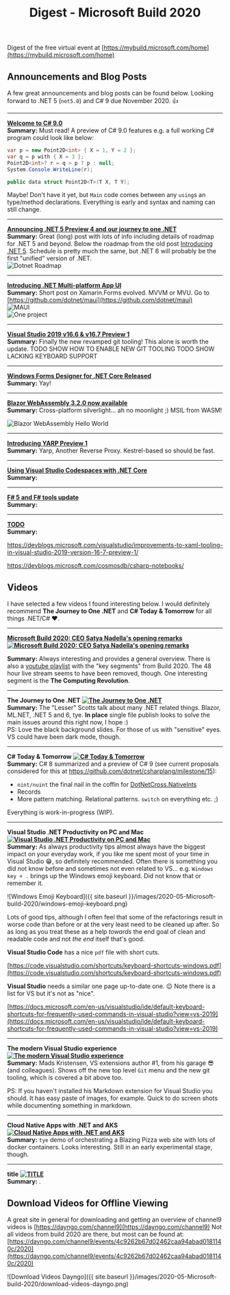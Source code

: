 ﻿---
layout: post
title: Digest - Microsoft Build 2020
---

Digest of the free virtual event at [https://mybuild.microsoft.com/home](https://mybuild.microsoft.com/home)

## Announcements and Blog Posts
A few great announcements and blog posts can be found below.
Looking forward to .NET 5 (`net5.0`) and C# 9 due November 2020. 👍

***
**[Welcome to C# 9.0](https://devblogs.microsoft.com/dotnet/welcome-to-c-9-0/)**  
**Summary:** Must read! A preview of C# 9.0 features e.g. a full 
working C# program could look like below:
```csharp
var p = new Point2D<int> { X = 1, Y = 2 };
var q = p with { X = 3 };
Point2D<int>? r = q > p ? p : null;
System.Console.WriteLine(r);

public data struct Point2D<T>(T X, T Y);
```
Maybe! Don't have it yet, but `Main` code comes between any 
`using`s an type/method declarations. 
Everything is early and syntax and naming can still change.

***
**[Announcing .NET 5 Preview 4 and our journey to one .NET](https://devblogs.microsoft.com/dotnet/announcing-net-5-preview-4-and-our-journey-to-one-net/)**  
**Summary:** Great (long) post with lots of info including details of roadmap for .NET 5 and beyond. Below the roadmap from the old post [Introducing .NET 5](https://devblogs.microsoft.com/dotnet/introducing-net-5/). Schedule is pretty much the same, but .NET 6 will probably be the first "unified" version of .NET.  
![Dotnet Roadmap](https://devblogs.microsoft.com/dotnet/wp-content/uploads/sites/10/2019/05/dotnet_schedule.png)

***
**[Introducing .NET Multi-platform App UI](https://devblogs.microsoft.com/dotnet/introducing-net-multi-platform-app-ui/)**  
**Summary:** Short post on Xamarin.Forms evolved. MVVM or MVU. Go to [https://github.com/dotnet/maui](https://github.com/dotnet/maui)  
![MAUI](https://devblogs.microsoft.com/dotnet/wp-content/uploads/sites/10/2020/05/maui-01-overview-1536x864.png)   
![One project](https://devblogs.microsoft.com/dotnet/wp-content/uploads/sites/10/2020/05/maui-02-1536x864.png)

***
**[Visual Studio 2019 v16.6 & v16.7 Preview 1](https://devblogs.microsoft.com/visualstudio/visual-studio-2019-v16-6-and-v16-7-preview-1-ship-today/)**  
**Summary:** Finally the new revamped git tooling! This alone is worth
the update. 
TODO SHOW HOW TO ENABLE NEW GIT TOOLING
TODO SHOW LACKING KEYBOARD SUPPORT

***
**[Windows Forms Designer for .NET Core Released](https://devblogs.microsoft.com/dotnet/windows-forms-designer-for-net-core-released/)**  
**Summary:** Yay!

***

**[Blazor WebAssembly 3.2.0 now available](https://devblogs.microsoft.com/aspnet/blazor-webassembly-3-2-0-now-available/)**  
**Summary:** Cross-platform silverlight... ah no moonlight ;) MSIL from WASM!

![Blazor WebAssembly Hello World](https://devblogs.microsoft.com/aspnet/wp-content/uploads/sites/16/2020/05/BlazorApp1-1.png)

***
**[Introducing YARP Preview 1](https://devblogs.microsoft.com/dotnet/introducing-yarp-preview-1/)**  
**Summary:** Yarp, Another Reverse Proxy. Kestrel-based so should be fast.

***
**[Using Visual Studio Codespaces with .NET Core](https://devblogs.microsoft.com/dotnet/using-visual-studio-codespaces-with-net-core/)**  
**Summary:** 

***
**[F# 5 and F# tools update](https://devblogs.microsoft.com/dotnet/f-5-update-for-net-5-preview-4/)**  
**Summary:** 



***
**[TODO]()**  
**Summary:** 

https://devblogs.microsoft.com/visualstudio/improvements-to-xaml-tooling-in-visual-studio-2019-version-16-7-preview-1/

https://devblogs.microsoft.com/cosmosdb/csharp-notebooks/

## Videos
I have selected a few videos I found interesting below. I would 
definitely recommend **The Journey to One .NET** and 
**C# Today & Tomorrow** for all things .NET/C# ❤.

***
**[Microsoft Build 2020: CEO Satya Nadella's opening remarks](https://youtu.be/S_wNRx7f7rU)**
**[![Microsoft Build 2020: CEO Satya Nadella's opening remarks](https://img.youtube.com/vi/S_wNRx7f7rU/0.jpg)](https://youtu.be/S_wNRx7f7rU)**

**Summary:** Always interesting and provides a general overview. There
is also a [youtube playlist](https://www.youtube.com/playlist?list=PLFPUGjQjckXEiPiW868RGBYYHXhBCGLng) 
with the "key segments" from Build 2020. The 48 hour 
live stream seems to have been removed, though. One interesting
segment is the **The Computing Revolution**.

***
**The Journey to One .NET**
**[![The Journey to One .NET](https://mediusprodstatic.studios.ms/video-28844/thumbnail.jpg?sv=2018-03-28&sr=c&sig=eeLVrHGtaa9V9h%2F%2BKiwureWTVoYa8Nc0cs2O9tJ5l6s%3D&se=2025-05-15T12%3A10%3A58Z&sp=r)](https://channel9.msdn.com/Events/Build/2020/BOD106)**  
**Summary:** The "Lesser" Scotts talk about many .NET related 
things. Blazor, ML.NET, .NET 5 and 6, tye. **In place** single file 
publish looks to solve the main issues around this right now, 
I hope :)  
PS: Love the black background slides. For those of us with 
"sensitive" eyes. VS could have been dark mode, though.

***
**C# Today & Tomorrow**
**[![C# Today & Tomorrow](https://mediusprodstatic.studios.ms/video-28908/thumbnail.jpg?sv=2018-03-28&sr=c&sig=BO%2FwlUmCp8H%2BPnbsVOr8Ae5d4fraQ21G%2FBiMG5NRU5w%3D&se=2025-05-18T13%3A58%3A53Z&sp=r)](https://channel9.msdn.com/Events/Build/2020/BOD108)**  
**Summary:** C# 8 summarized and a preview of C# 9 (see
current proposals considered for this at https://github.com/dotnet/csharplang/milestone/15):

* `nint/nuint` the final nail in the coffin for [DotNetCross.NativeInts](https://github.com/DotNetCross/NativeInts)
* Records
* More pattern matching. Relational patterns. `switch` on everything etc. ;)

Everything is work-in-progress (WIP).

***
**Visual Studio .NET Productivity on PC and Mac**
**[![Visual Studio .NET Productivity on PC and Mac](https://mediusprodstatic.studios.ms/asset-db36c2f9-4861-4d59-a01f-a500d36f8e53/Thumbnail000001.jpg?sv=2018-03-28&sr=b&sig=RQl%2FI5puZvebUumz1GSNK4E3D7s81JaNkN7hBwl3OZU%3D&st=2020-05-15T11%3A06%3A09Z&se=2025-05-15T11%3A11%3A09Z&sp=r&rscd=filename%3DThumbnail000001.jpg)](https://channel9.msdn.com/Events/Build/2020/BOD112)**  
**Summary:** As always productivity tips almost always have the
biggest impact on your everyday work, if you like me spent most of
your time in Visual Studio 😁, so definitely recommended.
Often there is something you did not know before and sometimes
not even related to VS... e.g. `Windows key + .` brings up
the Windows emoji keyboard. Did not know that or remember it.

![Windows Emoji Keyboard]({{ site.baseurl }}/images/2020-05-Microsoft-build-2020/windows-emoji-keyboard.png)

Lots of good tips, although I often feel that some of the 
refactorings result in worse code than before or at 
the very least need to be cleaned up after. 
So as long as you treat these as a help *towards* the end goal of
clean and readable code and not *the end* itself that's good.

**Visual Studio Code** has a nice `pdf` file with short cuts.

[https://code.visualstudio.com/shortcuts/keyboard-shortcuts-windows.pdf](https://code.visualstudio.com/shortcuts/keyboard-shortcuts-windows.pdf)

**Visual Studio** needs a similar one page up-to-date one. 😉 
Note there is a list for VS but it's not as "nice".

[https://docs.microsoft.com/en-us/visualstudio/ide/default-keyboard-shortcuts-for-frequently-used-commands-in-visual-studio?view=vs-2019](https://docs.microsoft.com/en-us/visualstudio/ide/default-keyboard-shortcuts-for-frequently-used-commands-in-visual-studio?view=vs-2019)


***
**The modern Visual Studio experience**
**[![The modern Visual Studio experience](https://mediusprodstatic.studios.ms/asset-70f27855-2eff-4d97-b19e-2310b90bd3d5/Thumbnail000001.jpg?sv=2018-03-28&sr=b&sig=c5smDTwthKQ9Q1gVLxo5HSz1GPhf0Q0nLSW%2Bu2UjXss%3D&st=2020-05-15T10%3A48%3A19Z&se=2025-05-15T10%3A53%3A19Z&sp=r&rscd=filename%3DThumbnail000001.jpg)](https://channel9.msdn.com/Events/Build/2020/BOD111)**  
**Summary:** Mads Kristensen, VS extensions author #1, 
from his garage 😎 (and colleagues). 
Shows off the new top level `Git` menu
and the new git tooling, which is covered a bit above too.

PS: If you haven't installed his Markdown extension for
Visual Studio you should. It has easy paste of images,
for example. Quick to do screen shots while documenting
something in markdown.

***
**Cloud Native Apps with .NET and AKS**
**[![Cloud Native Apps with .NET and AKS](https://mediusprodstatic.studios.ms/asset-9058b387-5d37-4e1d-b030-2def3b2776cb/Thumbnail000001.jpg?sv=2018-03-28&sr=b&sig=fPGl6cMNCMQ0xnKCiBow%2FmQ8WO%2Bl9QigFGLQvy4Z1Tc%3D&st=2020-05-20T03%3A55%3A21Z&se=2025-05-20T04%3A00%3A21Z&sp=r&rscd=filename%3DThumbnail000001.jpg)](https://channel9.msdn.com/Events/Build/2020/BOD105)**  
**Summary:** `tye` demo of orchestrating a Blazing Pizza web site with
lots of docker containers. Looks interesting. Still in an early 
experimental stage, though.



***
**title**
**[![TITLE](IMAGE.jpg)](videourl)**  
**Summary:** .


## Download Videos for Offline Viewing
A great site in general for downloading and getting an overview of 
channel9 videos is 
[https://dayngo.com/channel9](https://dayngo.com/channel9) 
Not all videos  from build 2020 are there, but most can be found at:
[https://dayngo.com/channel9/events/4c9262b67d02462caa94abad0181140c/2020](https://dayngo.com/channel9/events/4c9262b67d02462caa94abad0181140c/2020)

![Download Videos Dayngo]({{ site.baseurl }}/images/2020-05-Microsoft-build-2020/download-videos-dayngo.png)
